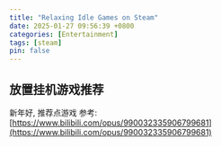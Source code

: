 ```yaml
---
title: "Relaxing Idle Games on Steam"
date: 2025-01-27 09:56:39 +0800
categories: [Entertainment]
tags: [steam]
pin: false
---
```

## 放置挂机游戏推荐
新年好, 推荐点游戏
参考:  [https://www.bilibili.com/opus/990032335906799681](https://www.bilibili.com/opus/990032335906799681)